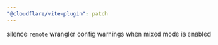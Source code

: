 ```yaml
---
"@cloudflare/vite-plugin": patch
---
```


silence `remote` wrangler config warnings when mixed mode is enabled
